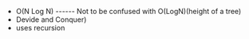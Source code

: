 - O(N Log N) ------ Not to be confused with O(LogN)(height of a tree)
- Devide and Conquer)
- uses recursion